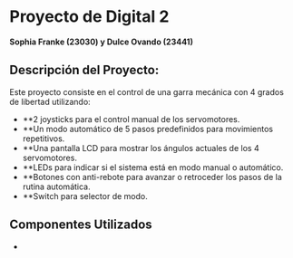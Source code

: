 # Proyecto de Digital 2 
**Sophia Franke (23030) y Dulce Ovando (23441)**

## Descripción del Proyecto:
Este proyecto consiste en el control de una garra mecánica con 4 grados de libertad utilizando:
- **2 joysticks para el control manual de los servomotores.
- **Un modo automático de 5 pasos predefinidos para movimientos repetitivos.
- **Una pantalla LCD para mostrar los ángulos actuales de los 4 servomotores.
- **LEDs para indicar si el sistema está en modo manual o automático.
- **Botones con anti-rebote para avanzar o retroceder los pasos de la rutina automática.
- **Switch para selector de modo.

## Componentes Utilizados
- 
